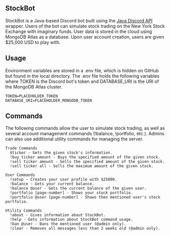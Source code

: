 ## StockBot
StockBot is a Java-based Discord bot built using the [Java Discord API](https://github.com/DV8FromTheWorld/JDA) wrapper. Users of the bot can simulate stock trading on the New York Stock Exchange with imaginary funds. User data is stored in the cloud using MongoDB Atlas as a database. Upon user account creation, users are given $25,000 USD to play with.

## Usage
Environment variables are stored in a .env file, which is hidden on GitHub but found in the local directory. The .env file holds the following variables where TOKEN is the Discord bot's token and DATABASE_URI is the URI of the MongoDB Atlas cluster.

```
TOKEN=PLACEHOLDER_TOKEN
DATABASE_URI=PLACEHOLDER_MONGODB_TOKEN
```

## Commands
The following commands allow the user to simulate stock trading, as well as several account management commands (!balance, !portfolio, etc.). Admins can also use additional utility commands for managing the server. 



````
Trade Commands
  $ticker - Gets the given stock's information.
  !buy ticker amount - Buys the specified amount of the given stock.
  !sell ticker amount - Sells the specified amount of the given stock.
  !sell ticker all - Sells the maximum amount of the given stock.
  
User Commands
  !setup - Creates your user profile with $25000.
  !balance - Gets your current balance.
  !balance @user - Gets the current balance of the given user.
  !portfolio [page-number] - Shows your stock portfolio.
  !portfolio @user [page-number] - Shows then mentioned user's stock portfolio.
  
Utility Commands
  !about - Gives information about StockBot.
  !help - Gets information about StockBot command usage.
  !ban @user - Bans the mentioned user (@admin only).
  !clear - Removes all messages less than 2 weeks old (@admin only).
````

